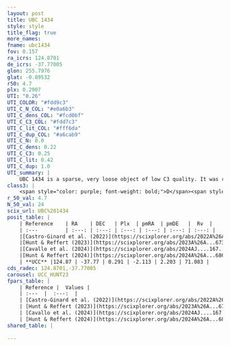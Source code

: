 ```yaml
---
layout: post
title: UBC 1434
style: style
title_flag: true
more_names: 
fname: ubc1434
fov: 0.157
ra_icrs: 124.8701
de_icrs: -37.77005
glon: 255.7976
glat: -0.89532
r50: 4.7
plx: 0.2907
UTI: "0.26"
UTI_COLOR: "#fdd9c3"
UTI_C_N_COL: "#e0a6b3"
UTI_C_dens_COL: "#fcd0bf"
UTI_C_C3_COL: "#fdd7c3"
UTI_C_lit_COL: "#fff6da"
UTI_C_dup_COL: "#a6cab9"
UTI_C_N: 0.0
UTI_C_dens: 0.22
UTI_C_C3: 0.25
UTI_C_lit: 0.42
UTI_C_dup: 1.0
UTI_summary: |
    UBC 1434 is a sparse, very loose object of low C3 quality. It was recently reported in the literature.<br><br><span style="color: #99180f; font-weight: bold;">Warning: </span>contains less than 25 stars with <i>P>0.5</i> estimated.
class3: |
    <span style="color: purple; font-weight: bold;">D</span><span style="color: #FFC300; font-weight: bold;">B</span>
r_50_val: 4.7
N_50_val: 24
scix_url: UBC%201434
posit_table: |
    | Reference    | RA    | DEC   | Plx  | pmRA  | pmDE   |  Rv  |
    | :---         | :---: | :---: | :---: | :---: | :---: | :---: |
    |[Castro-Ginard et al. (2022)](https://scixplorer.org/abs/2022A%26A...661A.118C) | 124.88 | -37.77 | 0.29 | -2.1 | 2.19 | -- |
    |[Hunt & Reffert (2023)](https://scixplorer.org/abs/2023A%26A...673A.114H) | 124.874 | -37.762 | 0.29 | -2.112 | 2.187 | -- |
    |[Cavallo et al. (2024)](https://scixplorer.org/abs/2024AJ....167...12C) | 124.884 | -37.763 | 0.291 | -- | -- | -- |
    |[Hunt & Reffert (2024)](https://scixplorer.org/abs/2024A%26A...686A..42H) | 124.874 | -37.762 | 0.29 | -2.112 | 2.187 | -- |
    | **UCC** |124.87 | -37.77 | 0.291 | -2.113 | 2.203 | 71.083 | 
cds_radec: 124.8701,-37.77005
carousel: UCC_HUNT23
fpars_table: |
    | Reference |  Values |
    | :---  |  :---:  |
    | [Castro-Ginard et al. (2022)](https://scixplorer.org/abs/2022A%26A...661A.118C) | `AV=1.997, Dist=3520, logAge=8.002` |
    | [Hunt & Reffert (2023)](https://scixplorer.org/abs/2023A%26A...673A.114H) | `AV50=2.318, diffAV50=1.49, MOD50=12.405, logAge50=7.794` |
    | [Cavallo et al. (2024)](https://scixplorer.org/abs/2024AJ....167...12C) | `AV50=2.36, dMod50=12.37, logAge50=7.9, [Fe/H]50=0.19` |
    | [Hunt & Reffert (2024)](https://scixplorer.org/abs/2024A%26A...686A..42H) | `MassJ=310.194` |
shared_table: |
    
---
```

